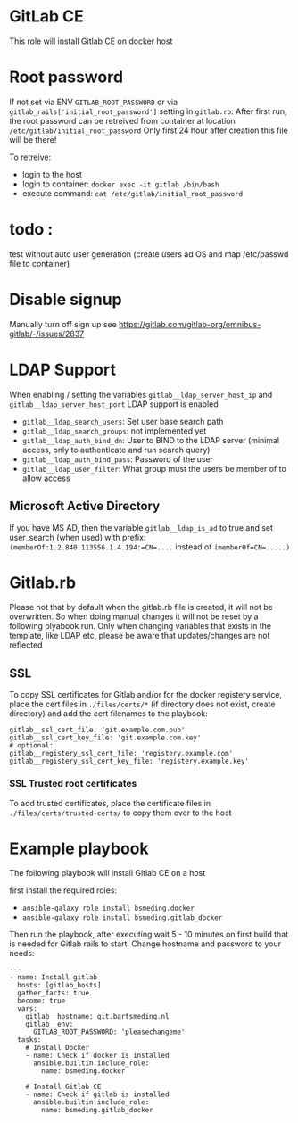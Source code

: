 # GitLab CE
This role will install Gitlab CE on docker host

# Root password
If not set via  ENV `GITLAB_ROOT_PASSWORD` or via `gitlab_rails['initial_root_password']` setting in `gitlab.rb`:
After first run, the root password can be retreived from container at location `/etc/gitlab/initial_root_password`
Only first 24 hour after creation this file will be there!

To retreive:
* login to the host
* login to container: `docker exec -it gitlab /bin/bash`
* execute command: `cat /etc/gitlab/initial_root_password`

# todo :
test without auto user generation (create users ad OS and map /etc/passwd file to container)

# Disable signup
Manually turn off sign up
see https://gitlab.com/gitlab-org/omnibus-gitlab/-/issues/2837

# LDAP Support

When enabling / setting the variables `gitlab__ldap_server_host_ip` and `gitlab__ldap_server_host_port` LDAP support is enabled

* `gitlab__ldap_search_users`: Set user base search path
* `gitlab__ldap_search_groups`: not implemented yet
* `gitlab__ldap_auth_bind_dn`: User to BIND to the LDAP server (minimal access, only to authenticate and run search query)
* `gitlab__ldap_auth_bind_pass`: Password of the user
* `gitlab__ldap_user_filter`: What group must the users be member of to allow access

## Microsoft Active Directory
If you have MS AD, then the variable `gitlab__ldap_is_ad` to true and set user_search (when used) with prefix: `(memberOf:1.2.840.113556.1.4.194:=CN=....` instead of `(memberOf=CN=.....)` 


# Gitlab.rb
Please not that by default when the gitlab.rb file is created, it will not be overwritten. So when doing manual changes it will not be reset by a following plyabook run.
Only when changing variables that exists in the template, like LDAP etc, please be aware that updates/changes are not reflected

## SSL
To copy SSL certificates for Gitlab and/or for the docker registery service, place the cert files in `./files/certs/*` (if directory does not exist, create directory) and add the cert filenames to the playbook:

```
gitlab__ssl_cert_file: 'git.example.com.pub'
gitlab__ssl_cert_key_file: 'git.example.com.key'
# optional:
gitlab__registery_ssl_cert_file: 'registery.example.com'
gitlab__registery_ssl_cert_key_file: 'registery.example.key'
```

### SSL Trusted root certificates
To add trusted certificates, place the certificate files in `./files/certs/trusted-certs/` to copy them over to the host


# Example playbook

The following playbook will install Gitlab CE on a host

first install the required roles:

- `ansible-galaxy role install bsmeding.docker`
- `ansible-galaxy role install bsmeding.gitlab_docker`

Then run the playbook, after executing wait 5 - 10 minutes on first build that is needed for Gitlab rails to start.
Change hostname and password to your needs:


```
---
- name: Install gitlab
  hosts: [gitlab_hosts]
  gather_facts: true
  become: true
  vars:
    gitlab__hostname: git.bartsmeding.nl
    gitlab__env:
      GITLAB_ROOT_PASSWORD: 'pleasechangeme'
  tasks:
    # Install Docker
    - name: Check if docker is installed
      ansible.builtin.include_role:
        name: bsmeding.docker

    # Install Gitlab CE
    - name: Check if gitlab is installed
      ansible.builtin.include_role:
        name: bsmeding.gitlab_docker
```
